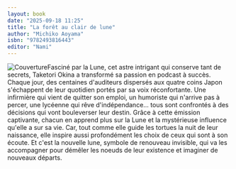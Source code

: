 ```yaml
---
layout: book
date: "2025-09-18 11:25"
title: "La forêt au clair de lune"
author: "Michiko Aoyama"
isbn: "9782493816443"
editor: "Nami"
---
```

![Couverture](/img/9782493816443.jpeg)Fasciné par la Lune, cet astre intrigant qui conserve tant de secrets, Taketori Okina a transformé sa passion en podcast à succès. Chaque
jour, des centaines d'auditeurs dispersés aux quatre coins Japon s'échappent de leur quotidien portés par sa voix réconfortante.
Une infirmière qui vient de quitter son emploi, un humoriste qui n'arrive pas à percer, une lycéenne qui rêve d'indépendance... tous sont
confrontés à des décisions qui vont bouleverser leur destin. Grâce à cette émission captivante, chacun en apprend plus sur la Lune et la
mystérieuse influence qu'elle a sur sa vie. Car, tout comme elle guide les tortues la nuit de leur naissance, elle inspire aussi
profondément les choix de ceux qui sont à son écoute. Et c'est la nouvelle lune, symbole de renouveau invisible, qui va les accompagner
pour démêler les noeuds de leur existence et imaginer de nouveaux départs.